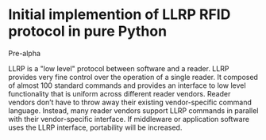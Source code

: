 Initial implemention of LLRP RFID protocol in pure Python
=========================================================

Pre-alpha

LLRP is a "low level" protocol between software and a reader. LLRP provides very fine control over the operation of a single reader. It composed of almost 100 standard commands and provides an interface to low level functionality that is uniform across different reader vendors. Reader vendors don’t have to throw away their existing vendor-specific command language. Instead, many reader vendors support LLRP commands in parallel with their vendor-specific interface. If middleware or application software uses the LLRP interface, portability will be increased.


